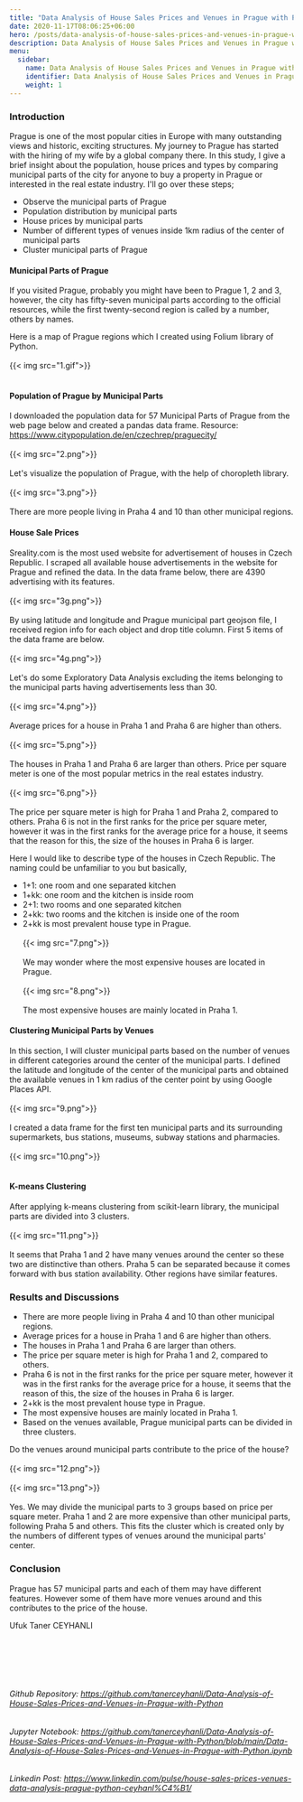 ```yaml
---
title: "Data Analysis of House Sales Prices and Venues in Prague with Python"
date: 2020-11-17T08:06:25+06:00
hero: /posts/data-analysis-of-house-sales-prices-and-venues-in-prague-with-python/prague.jpg
description: Data Analysis of House Sales Prices and Venues in Prague with Python
menu:
  sidebar:
    name: Data Analysis of House Sales Prices and Venues in Prague with Python
    identifier: Data Analysis of House Sales Prices and Venues in Prague with Python
    weight: 1
---
```


### Introduction
Prague is one of the most popular cities in Europe with many outstanding views and historic, exciting structures. My journey to Prague has started with the hiring of my wife by a global company there. In this study, I give a brief insight about the population, house prices and types by comparing municipal parts of the city for anyone to buy a property in Prague or interested in the real estate industry. I'll go over these steps;

- Observe the municipal parts of Prague
- Population distribution by municipal parts
- House prices by municipal parts
- Number of different types of venues inside 1km radius of the center of municipal parts
- Cluster municipal parts of Prague

#### Municipal Parts of Prague
If you visited Prague, probably you might have been to Prague 1, 2 and 3, however, the city has fifty-seven municipal parts according to the official resources, while the first twenty-second region is called by a number, others by names.

Here is a map of Prague regions which I created using Folium library of Python.
<br/><br/>
{{< img src="1.gif">}}
<br/><br/>
#### Population of Prague by Municipal Parts
I downloaded the population data for 57 Municipal Parts of Prague from the web page below and created a pandas data frame. Resource: https://www.citypopulation.de/en/czechrep/praguecity/
<br/><br/>
{{< img src="2.png">}}
<br/><br/>
Let's visualize the population of Prague, with the help of choropleth library.
<br/><br/>
{{< img src="3.png">}}
<br/><br/>
There are more people living in Praha 4 and 10 than other municipal regions.

#### House Sale Prices
Sreality.com is the most used website for advertisement of houses in Czech Republic. I scraped all available house advertisements in the website for Prague and refined the data. In the data frame below, there are 4390 advertising with its features.
<br/><br/>
{{< img src="3g.png">}}
<br/><br/>
By using latitude and longitude and Prague municipal part geojson file, I received region info for each object and drop title column. First 5 items of the data frame are below.
<br/><br/>
{{< img src="4g.png">}}
<br/><br/>
Let's do some Exploratory Data Analysis excluding the items belonging to the municipal parts having advertisements less than 30.
<br/><br/>
{{< img src="4.png">}}
<br/><br/>
Average prices for a house in Praha 1 and Praha 6 are higher than others.
<br/><br/>
{{< img src="5.png">}}
<br/><br/>
The houses in Praha 1 and Praha 6 are larger than others.
Price per square meter is one of the most popular metrics in the real estates industry.
<br/><br/>
{{< img src="6.png">}}
<br/><br/>
The price per square meter is high for Praha 1 and Praha 2, compared to others.
Praha 6 is not in the first ranks for the price per square meter, however it was in the first ranks for the average price for a house, it seems that the reason for this, the size of the houses in Praha 6 is larger.

Here I would like to describe type of the houses in Czech Republic. The naming could be unfamiliar to you but basically,

- 1+1: one room and one separated kitchen 
- 1+kk: one room and the kitchen is inside room 
- 2+1: two rooms and one separated kitchen 
- 2+kk: two rooms and the kitchen is inside one of the room
- 2+kk is most prevalent house type in Prague.
<br/><br/>
{{< img src="7.png">}}
<br/><br/>
We may wonder where the most expensive houses are located in Prague.
<br/><br/>
{{< img src="8.png">}}
<br/><br/>
The most expensive houses are mainly located in Praha 1.

#### Clustering Municipal Parts by Venues
In this section, I will cluster municipal parts based on the number of venues in different categories around the center of the municipal parts. I defined the latitude and longitude of the center of the municipal parts and obtained the available venues in 1 km radius of the center point by using Google Places API.
<br/><br/>
{{< img src="9.png">}}
<br/><br/>
I created a data frame for the first ten municipal parts and its surrounding supermarkets, bus stations, museums, subway stations and pharmacies.
<br/><br/>
{{< img src="10.png">}}
<br/><br/>
#### K-means Clustering
After applying k-means clustering from scikit-learn library, the municipal parts are divided into 3 clusters.
<br/><br/>
{{< img src="11.png">}}
<br/><br/>
It seems that Praha 1 and 2 have many venues around the center so these two are distinctive than others. Praha 5 can be separated because it comes forward with bus station availability. Other regions have similar features.

### Results and Discussions
- There are more people living in Praha 4 and 10 than other municipal regions.
- Average prices for a house in Praha 1 and 6 are higher than others.
- The houses in Praha 1 and Praha 6 are larger than others.
- The price per square meter is high for Praha 1 and 2, compared to others.
- Praha 6 is not in the first ranks for the price per square meter, however it was in the first ranks for the average price for a house, it seems that the reason of this, the size of the houses in Praha 6 is larger.
- 2+kk is the most prevalent house type in Prague.
- The most expensive houses are mainly located in Praha 1.
- Based on the venues available, Prague municipal parts can be divided in three clusters.

Do the venues around municipal parts contribute to the price of the house?
<br/><br/>
{{< img src="12.png">}}
<br/><br/>
{{< img src="13.png">}}
<br/><br/>
Yes. We may divide the municipal parts to 3 groups based on price per square meter. Praha 1 and 2 are more expensive than other municipal parts, following Praha 5 and others. This fits the cluster which is created only by the numbers of different types of venues around the municipal parts' center.

### Conclusion
Prague has 57 municipal parts and each of them may have different features. However some of them have more venues around and this contributes to the price of the house.

Ufuk Taner CEYHANLI
<br/><br/>
<br/><br/>
<br/><br/>
###### Github Repository: https://github.com/tanerceyhanli/Data-Analysis-of-House-Sales-Prices-and-Venues-in-Prague-with-Python
###### Jupyter Notebook: https://github.com/tanerceyhanli/Data-Analysis-of-House-Sales-Prices-and-Venues-in-Prague-with-Python/blob/main/Data-Analysis-of-House-Sales-Prices-and-Venues-in-Prague-with-Python.ipynb
###### Linkedin Post: https://www.linkedin.com/pulse/house-sales-prices-venues-data-analysis-prague-python-ceyhanl%C4%B1/
